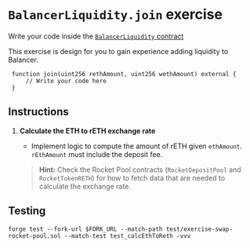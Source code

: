# `BalancerLiquidity.join` exercise

Write your code inside the [`BalancerLiquidity` contract](../src/exercises/BalancerLiquidity.sol)

This exercise is design for you to gain experience adding liquidity to Balancer.

```solidity
 function join(uint256 rethAmount, uint256 wethAmount) external {
     // Write your code here
 }
```

## Instructions

1. **Calculate the ETH to rETH exchange rate**

   - Implement logic to compute the amount of rETH given `ethAmount`. `rEthAmount` must include the deposit fee.

   > **Hint:** Check the Rocket Pool contracts (`RocketDepositPool` and `RocketTokenRETH`) for how to fetch
   > data that are needed to calculate the exchange rate.

## Testing

```shell
forge test --fork-url $FORK_URL --match-path test/exercise-swap-rocket-pool.sol --match-test test_calcEthToReth -vvv
```
